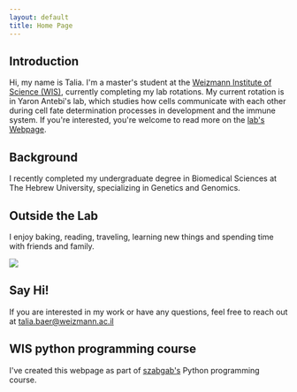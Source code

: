 ```yaml
---
layout: default
title: Home Page
---
```


## Introduction
Hi, my name is Talia. I'm a master's student at the [Weizmann Institute of Science (WIS)](https://www.weizmann.ac.il/pages/), currently completing my lab rotations. 
My current rotation is in Yaron Antebi's lab, which studies how cells communicate with each other during cell fate determination processes in development and the immune system. If you're interested, you're welcome to read more on the [lab's Webpage](https://www.weizmann.ac.il/molgen/Antebi/).

## Background
I recently completed my undergraduate degree in Biomedical Sciences at The Hebrew University, specializing in Genetics and Genomics.

## Outside the Lab
I enjoy baking, reading, traveling, learning new things and spending time with friends and family.

![](/CV_photo_full_small.jpeg)

## Say Hi!
If you are interested in my work or have any questions, feel free to reach out at talia.baer@weizmann.ac.il

## WIS python programming course
I've created this webpage as part of [szabgab's](https://szabgab.com/) Python programming course.
